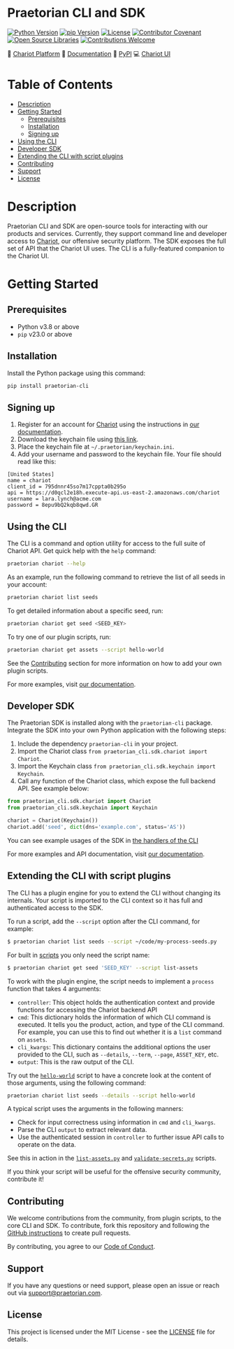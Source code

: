 # Praetorian CLI and SDK

[![Python Version](https://img.shields.io/badge/Python-v3.8+-blue)](https://www.python.org/)
[![pip Version](https://img.shields.io/badge/pip-v23.0+-blue)](https://pypi.org/project/praetorian-cli/)
[![License](https://img.shields.io/badge/License-MIT-007EC6.svg)](LICENSE)
[![Contributor Covenant](https://img.shields.io/badge/Contributor%20covenant-2.1-007EC6.svg)](CODE_OF_CONDUCT.md)
[![Open Source Libraries](https://img.shields.io/badge/Open--source-%F0%9F%92%9A-28a745)](https://opensource.org/)
[![Contributions Welcome](https://img.shields.io/badge/Contributions-Welcome-brightgreen.svg?style=flat)](https://github.com/praetorian-inc/chariot-ui/issues)

:link: [Chariot Platform](https://preview.chariot.praetorian.com)
:book: [Documentation](https://docs.praetorian.com)
:bookmark: [PyPI](https://pypi.org/project/praetorian-cli/)
:computer: [Chariot UI](https://github.com/praetorian-inc/chariot-ui)

# Table of Contents

- [Description](#description)
- [Getting Started](#getting-started)
    - [Prerequisites](#prerequisites)
    - [Installation](#installation)
    - [Signing up](#signing-up)
- [Using the CLI](#using-the-cli)
- [Developer SDK](#developer-sdk)
- [Extending the CLI with script plugins](#extending-the-cli-with-script-plugins)
- [Contributing](#contributing)
- [Support](#support)
- [License](#license)

# Description

Praetorian CLI and SDK are open-source tools for interacting with our products and services. Currently, they support
command line and developer access to [Chariot](https://www.praetorian.com/proactive-cybersecurity-technology/), our
offensive security platform. The SDK exposes the full set of API that the Chariot UI uses. The CLI is a fully-featured
companion to the Chariot UI.

# Getting Started

## Prerequisites

- Python v3.8 or above
- `pip` v23.0 or above

## Installation

Install the Python package using this command:

```zsh
pip install praetorian-cli
```

## Signing up

1. Register for an account for [Chariot](http://preview.chariot.praetorian.com) using the instructions
   in [our documentation](https://docs.praetorian.com/hc/en-us/articles/25784233986587-Account-Setup-and-Initial-Seeding).
2. Download the keychain file using [this link](https://preview.chariot.praetorian.com/keychain.ini).
3. Place the keychain file at ``~/.praetorian/keychain.ini``.
4. Add your username and password to the keychain file. Your file should read like this:

```
[United States]
name = chariot
client_id = 795dnnr45so7m17cppta0b295o
api = https://d0qcl2e18h.execute-api.us-east-2.amazonaws.com/chariot
username = lara.lynch@acme.com
password = 8epu9bQ2kqb8qwd.GR
```

## Using the CLI

The CLI is a command and option utility for access to the full suite of Chariot API. Get quick help
with the `help` command:

```zsh
praetorian chariot --help
```

As an example, run the following command to retrieve the list of all seeds in your account:

```zsh
praetorian chariot list seeds
```

To get detailed information about a specific seed, run:

```zsh
praetorian chariot get seed <SEED_KEY>
```

To try one of our plugin scripts, run:

```zsh
praetorian chariot get assets --script hello-world
````

See the [Contributing](#contributing) section for more information on how to add your own plugin scripts.

For more examples, visit [our documentation](https://docs.praetorian.com).

## Developer SDK

The Praetorian SDK is installed along with the `praetorian-cli` package. Integrate the SDK into your
own Python application with the following steps:

1. Include the dependency ``praetorian-cli`` in your project.
2. Import the Chariot class ``from praetorian_cli.sdk.chariot import Chariot``.
3. Import the Keychain class ``from praetorian_cli.sdk.keychain import Keychain``.
4. Call any function of the Chariot class, which expose the full backend API. See example below:

```python
from praetorian_cli.sdk.chariot import Chariot
from praetorian_cli.sdk.keychain import Keychain

chariot = Chariot(Keychain())
chariot.add('seed', dict(dns='example.com', status='AS'))
```

You can see example usages of the SDK
in [the handlers of the CLI](https://github.com/praetorian-inc/praetorian-cli/tree/main/praetorian_cli/handlers)

For more examples and API documentation, visit [our documentation](https://docs.praetorian.com).

## Extending the CLI with script plugins

The CLI has a plugin engine for you to extend the CLI without changing its internals. Your script
is imported to the CLI context so it has full and authenticated access to the SDK.

To run a script, add the `--script` option after the CLI command, for example:

```zsh
$ praetorian chariot list seeds --script ~/code/my-process-seeds.py
```

For built in [scripts](https://github.com/praetorian-inc/praetorian-cli/tree/main/praetorian_cli/scripts) you only need the script name:

```zsh
$ praetorian chariot get seed 'SEED_KEY' --script list-assets
```

To work with the plugin engine, the script needs to implement a `process` function that takes 4 arguments:
   - `controller`: This object holds the authentication context and provide functions for accessing the
      Chariot backend API
   - `cmd`: This dictionary holds the information of which CLI command is executed. It tells you the product,
     action, and type of the CLI command. For example, you can use this to find out whether it is a `list` command
     on `assets`.
   - `cli_kwargs`: This dictionary contains the additional options the user provided to the CLI, such
     as `--details`, `--term`, `--page`, `ASSET_KEY`, etc.
   - `output`: This is the raw output of the CLI.

Try out the [`hello-world`](https://github.com/praetorian-inc/praetorian-cli/blob/main/praetorian_cli/scripts/hello-world.py)
script to have a concrete look at the content of those arguments, using the following command:

 ```zsh
praetorian chariot list seeds --details --script hello-world
```

A typical script uses the arguments in the following manners:
- Check for input correctness using information in `cmd` and `cli_kwargs`.
- Parse the CLI `output` to extract relevant data.
- Use the authenticated session in `controller` to further issue API calls to operate
  on the data.

See this in action in the 
[`list-assets.py`](https://github.com/praetorian-inc/praetorian-cli/blob/main/praetorian_cli/scripts/list-assets.py) and 
[`validate-secrets.py`](https://github.com/praetorian-inc/praetorian-cli/blob/main/praetorian_cli/scripts/validate-secrets.py)
scripts.

If you think your script will be useful for the offensive security community, contribute it!

## Contributing

We welcome contributions from the community, from plugin scripts, to the core CLI and SDK. To contribute, fork this
repository and following the
[GitHub instructions](https://docs.github.com/en/get-started/exploring-projects-on-github/contributing-to-a-project)
to create pull requests.

By contributing, you agree to our [Code of Conduct](CODE_OF_CONDUCT.md).

## Support

If you have any questions or need support, please open an issue or reach out via
[support@praetorian.com](mailto:support@praetorian.com).

## License

This project is licensed under the MIT License - see the [LICENSE](LICENSE) file for details.
